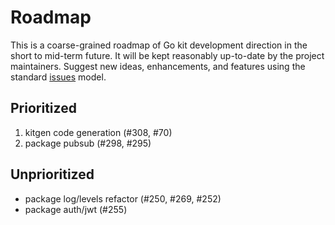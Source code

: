 # Roadmap

This is a coarse-grained roadmap of Go kit development direction in the short
to mid-term future. It will be kept reasonably up-to-date by the project
maintainers. Suggest new ideas, enhancements, and features using the standard
[issues](https://github.com/guherbozdogan/kit/issues) model.

## Prioritized

1. kitgen code generation (#308, #70)
1. package pubsub (#298, #295)

## Unprioritized

- package log/levels refactor (#250, #269, #252)
- package auth/jwt (#255)

